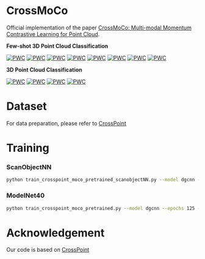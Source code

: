 # CrossMoCo

Official implementation of the paper [CrossMoCo: Multi-modal Momentum Contrastive Learning for Point Cloud]([https:](https://ieeexplore.ieee.org/abstract/document/10229841)).

**Few-shot 3D Point Cloud Classification**
	
[![PWC](https://img.shields.io/endpoint.svg?url=https://paperswithcode.com/badge/crossmoco-multi-modal-momentum-contrastive/few-shot-3d-point-cloud-classification-on-6)](https://paperswithcode.com/sota/few-shot-3d-point-cloud-classification-on-6?p=crossmoco-multi-modal-momentum-contrastive)	
[![PWC](https://img.shields.io/endpoint.svg?url=https://paperswithcode.com/badge/crossmoco-multi-modal-momentum-contrastive/few-shot-3d-point-cloud-classification-on-7)](https://paperswithcode.com/sota/few-shot-3d-point-cloud-classification-on-7?p=crossmoco-multi-modal-momentum-contrastive)
[![PWC](https://img.shields.io/endpoint.svg?url=https://paperswithcode.com/badge/crossmoco-multi-modal-momentum-contrastive/few-shot-3d-point-cloud-classification-on-8)](https://paperswithcode.com/sota/few-shot-3d-point-cloud-classification-on-8?p=crossmoco-multi-modal-momentum-contrastive)
[![PWC](https://img.shields.io/endpoint.svg?url=https://paperswithcode.com/badge/crossmoco-multi-modal-momentum-contrastive/few-shot-3d-point-cloud-classification-on-9)](https://paperswithcode.com/sota/few-shot-3d-point-cloud-classification-on-9?p=crossmoco-multi-modal-momentum-contrastive)
[![PWC](https://img.shields.io/endpoint.svg?url=https://paperswithcode.com/badge/crossmoco-multi-modal-momentum-contrastive/few-shot-3d-point-cloud-classification-on-2)](https://paperswithcode.com/sota/few-shot-3d-point-cloud-classification-on-2?p=crossmoco-multi-modal-momentum-contrastive)
[![PWC](https://img.shields.io/endpoint.svg?url=https://paperswithcode.com/badge/crossmoco-multi-modal-momentum-contrastive/few-shot-3d-point-cloud-classification-on-1)](https://paperswithcode.com/sota/few-shot-3d-point-cloud-classification-on-1?p=crossmoco-multi-modal-momentum-contrastive)
[![PWC](https://img.shields.io/endpoint.svg?url=https://paperswithcode.com/badge/crossmoco-multi-modal-momentum-contrastive/few-shot-3d-point-cloud-classification-on-3)](https://paperswithcode.com/sota/few-shot-3d-point-cloud-classification-on-3?p=crossmoco-multi-modal-momentum-contrastive)
[![PWC](https://img.shields.io/endpoint.svg?url=https://paperswithcode.com/badge/crossmoco-multi-modal-momentum-contrastive/few-shot-3d-point-cloud-classification-on-4)](https://paperswithcode.com/sota/few-shot-3d-point-cloud-classification-on-4?p=crossmoco-multi-modal-momentum-contrastive)

**3D Point Cloud Classification**

[![PWC](https://img.shields.io/endpoint.svg?url=https://paperswithcode.com/badge/crossmoco-multi-modal-momentum-contrastive/3d-point-cloud-linear-classification-on-1)](https://paperswithcode.com/sota/3d-point-cloud-linear-classification-on-1?p=crossmoco-multi-modal-momentum-contrastive)
[![PWC](https://img.shields.io/endpoint.svg?url=https://paperswithcode.com/badge/crossmoco-multi-modal-momentum-contrastive/3d-point-cloud-classification-on-modelnet40)](https://paperswithcode.com/sota/3d-point-cloud-classification-on-modelnet40?p=crossmoco-multi-modal-momentum-contrastive)
[![PWC](https://img.shields.io/endpoint.svg?url=https://paperswithcode.com/badge/crossmoco-multi-modal-momentum-contrastive/3d-object-classification-on-modelnet40)](https://paperswithcode.com/sota/3d-object-classification-on-modelnet40?p=crossmoco-multi-modal-momentum-contrastive)
[![PWC](https://img.shields.io/endpoint.svg?url=https://paperswithcode.com/badge/crossmoco-multi-modal-momentum-contrastive/3d-point-cloud-linear-classification-on)](https://paperswithcode.com/sota/3d-point-cloud-linear-classification-on?p=crossmoco-multi-modal-momentum-contrastive)


# Dataset
For data preparation, please refer to [CrossPoint](https://github.com/MohamedAfham/CrossPoint)

# Training

### ScanObjectNN
```bash
python train_crosspoint_moco_pretrained_scanobjectNN.py --model dgcnn --epochs 125 --lr 0.001 --gpu 3 --output_dim 256 --batch_size 20 --print_freq 200 --k 15 --K 4000 --exp_name moco_crossspoint_scanobject --img_model resnet50 --m 0.9999
```


### ModelNet40
```bash 
python train_crosspoint_moco_pretrained.py --model dgcnn --epochs 125 --lr 0.001 --gpu 2 --output_dim 256 --batch_size 20 --print_freq 200 --k 15 --K 4000 --exp_name moco_crossspoint_resnet50_epoch125_m_0.9999 --img_model resnet50 --m 0.9999
```

# Acknowledgement
Our code is based on [CrossPoint](https://github.com/MohamedAfham/CrossPoint)
